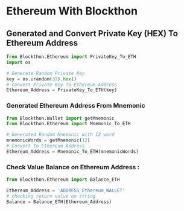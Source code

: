 # Ethereum With Blockthon

## Generated and Convert Private Key (HEX) To Ethereum Address
```python
from Blockthon.Ethereum import PrivateKey_To_ETH
import os

# Generate Random Private Key
key = os.urandom(32).hex()
# Convert Private Key To Ethereum Address
Ethereum_Address = PrivateKey_To_ETH(key)
```
### Generated Ethereum Address From Mnemonic
```python
from Blockthon.Wallet import getMnemonic
from Blockthon.Ethereum import Mnemonic_To_ETH

# Generated Random Mnemonic with 12 word
mnemonicWords = getMnemonic(12)
# Convert To Ethereum Address
Ethereum_Address = Mnemonic_To_ETH(mnemonicWords)
```

### Check Value Balance on Ethereum Address :
```python
from Blockthon.Ethereum import Balance_ETH

Ethereum_Address = 'ADDRESS_Ethereum_WALLET'
# checking return value on string
Balance = Balance_ETH(Ethereum_Address)
```
